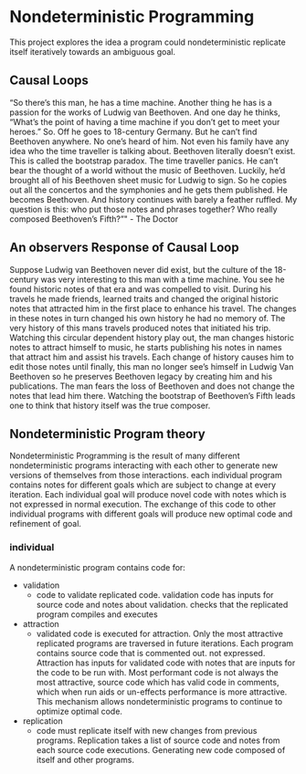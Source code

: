 # Nondeterministic Programming

This project explores the idea a program could nondeterministic replicate
itself iteratively towards an ambiguous goal.

## Causal Loops

“So there’s this man, he has a time machine. Another thing he has is a
passion for the works of Ludwig van Beethoven. And one day he thinks,
“What’s the point of having a time machine if you don’t get to meet your heroes.”
So. Off he goes to 18-century Germany. But he can’t find Beethoven anywhere.
No one’s heard of him. Not even his family have any idea who the time traveller
is talking about. Beethoven literally doesn’t exist. This is called the bootstrap paradox.
The time traveller panics. He can’t bear the thought of a world without the music of
Beethoven. Luckily, he’d brought all of his Beethoven sheet music for Ludwig to sign.
So he copies out all the concertos and the symphonies and he gets them published.
He becomes Beethoven. And history continues with barely a feather ruffled. My question is this:
who put those notes and phrases together? Who really composed Beethoven’s Fifth?”" - The Doctor

## An observers Response of Causal Loop

Suppose Ludwig van Beethoven never did exist, but the culture of the 18-century was very
interesting to this man with a time machine. You see he found historic notes of that era
and was compelled to visit. During his travels he made friends, learned traits and changed
the original historic notes that attracted him in the first place to enhance his travel.
The changes in these notes in turn changed his own history he had no memory of. The very
history of this mans travels produced notes that initiated his trip. Watching this circular
dependent history play out, the man changes historic notes to attract himself to music,
he starts publishing his notes in names that attract him and assist his travels. Each change
of history causes him to edit those notes until finally, this man no longer see’s himself in
Ludwig Van Beethoven so he preserves Beethoven legacy by creating him and his publications.
The man fears the loss of Beethoven and does not change the notes that lead him there. Watching
the bootstrap of Beethoven’s Fifth leads one to think that history itself was the true composer.

## Nondeterministic Program theory

Nondeterministic Programming is the result of many different nondeterministic programs interacting
with each other to generate new versions of themselves from those interactions.
each individual program contains notes for different goals which are subject to change at every iteration.
Each individual goal will produce novel code with notes which is not expressed in normal execution. The exchange
of this code to other individual programs with different goals will produce new optimal code and refinement of goal.

### individual

A nondeterministic program contains code for:

- validation
  - code to validate replicated code.
validation code has inputs for source code and notes about validation. checks that the replicated
program compiles and executes
- attraction
  - validated code is executed for attraction. Only the most attractive replicated
programs are traversed in future iterations. Each program contains source code that is
commented out. not expressed. Attraction has inputs for validated code with notes that are inputs
for the code to be run with. Most performant code is not always the most attractive, source code which has valid
code in comments, which when run aids or un-effects performance is more attractive. This mechanism allows nondeterministic
programs to continue to optimize optimal code.
- replication
  - code must replicate itself with new changes from previous programs.  Replication takes a list of
source code and notes from each source code executions. Generating new code composed of itself and other programs.
